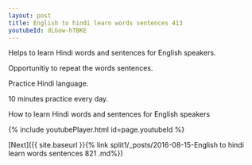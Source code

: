 ```yaml
---
layout: post
title: English to hindi learn words sentences 413 
youtubeId: dLGow-hTBKE
---
```

 
 
Helps to learn Hindi words and sentences for English speakers.

Opportunitiy to repeat the words sentences. 

Practice Hindi language. 
 
10 minutes practice every day. 
 
How to learn Hindi words and sentences for English speakers 
 
{% include youtubePlayer.html id=page.youtubeId %}
 
 
[Next]({{ site.baseurl }}{% link  split1/_posts/2016-08-15-English to hindi learn words sentences 821 .md%})
 
